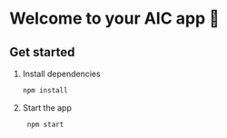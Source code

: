 # Welcome to your AIC app 👋

## Get started

1. Install dependencies

   ```bash
   npm install
   ```

2. Start the app

   ```bash
    npm start
   ```
